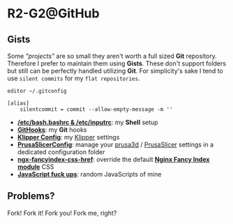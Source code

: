 # **R2-G2**@**GitHub**

## Gists

Some *"projects"* are so small they aren't worth a full sized **Git** repository. Therefore I prefer to maintain them
using **Gists**. These don't support folders but still can be perfectly handled utilizing **Git**. For simplicity's sake
I tend to use `silent commits` for my `flat repositories`.

```shell
editor ~/.gitconfig
```

```gitconfig
[alias]
	silentcommit = commit --allow-empty-message -m ''
```

- **[/etc/bash.bashrc & /etc/inputrc](https://gist.github.com/R2-G2/b71248030139bc9648b4b712e25621d5)**: my **Shell**
	setup
- **[GitHooks](https://gist.github.com/R2-G2/bca700933c63a540c7ae3db8a0ffd2a1#file-readme-md)**: my **Git** hooks
- **[Klipper Config](https://gist.github.com/R2-G2/a268aedda796dde8ce6c4ecc5b905a50)**: my
	[Klipper](https://github.com/Klipper3d/klipper) settings
- **[PrusaSlicerConfig](https://gist.github.com/R2-G2/386d51e3c0699f12111d3f6a14ef862a#file-readme-md)**: manage your
	[prusa3d](https://github.com/prusa3d) / [PrusaSlicer](https://github.com/prusa3d/PrusaSlicer) settings in a
	dedicated configuration folder
- **[ngx-fancyindex-css-href](https://gist.github.com/R2-G2/452522be0ef3813c45a5dee5b11ef539#file-readme-md)**: override
	the default [**Nginx Fancy Index module**](https://github.com/aperezdc/ngx-fancyindex) CSS
- **[JavaScript fuck ups](https://gist.github.com/R2-G2/1e724699d4afb2315b2cc39987a6adfc)**: random JavaScripts of mine

## Problems?

Fork! Fork it! Fork you! Fork me, right?
